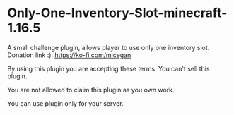 # Only-One-Inventory-Slot-minecraft-1.16.5
A small challenge plugin, allows player to use only one inventory slot.
Donation link :): https://ko-fi.com/micegan

By using this plugin you are accepting these terms:
You can't sell this plugin.

You are not allowed to claim this plugin as you own work.

You can use plugin only for your server.

